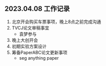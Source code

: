 ## 2023.04.08 工作记录
1. 北京开会购买车票事项，晚上8点之前完成沟通
2. TVCJ论文审稿事宜
    * 袁梦参与
3. 晚上大创开会
4. 初期实验方案设计
5. 筹备PaperABC论文更新事项
    * seg anything paper


